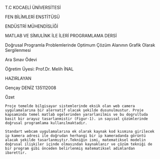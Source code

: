 T.C
KOCAELİ ÜNİVERSİTESİ



FEN BİLİMLERİ ENSTİTÜSÜ

ENDÜSTRİ MÜHENDİSLİĞİ




MATLAB VE SİMULİNK İLE İLERİ PROGRAMLAMA DERSİ




Doğrusal Programla Problemlerinde Optimum Çözüm Alanının 
Grafik Olarak Sergilenmesi




Ara Sınav Ödevi







Öğretim Üyesi:
Prof.Dr. Melih İNAL



HAZIRLAYAN
	
Gençay DENİZ
135112008




Özet

	Proje temelde bilgisayar sistemlerinde eksik olan web camera uygulamalarına bir alernatif olacak şekilde dusunulmustur. Proje kapsaminda temel matlab ogelerinden yararlanilmis ve bu dogrultuda basit bir arayuz tasarlanmistir (Figur-1). ın sayısal çözümlerinde doğrusal programlama kullanılmaktadır. 

	Standart webcam uygulamalarına ek olarak kaynak kod kısmına girilecek ip kamera adresi ile doğrudan herhangi bir ip kameradanda görüntü alacak şekilde tasarlanmıştır.Tekniğin ismi, matematiksel modelin doğrusal ilişkiler içinde olmasından kaynaklanır ve çözüm tekniği de bir program gibi önceden belirlenmiş matematiksel adımlardan ibarettir. 







